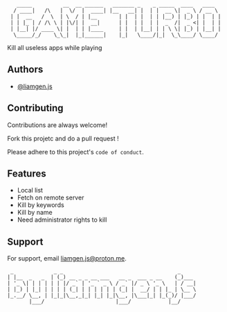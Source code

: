 ```
   _____          __  __ ______   _______ _    _ _____  ____   ____  
  / ____|   /\   |  \/  |  ____| |__   __| |  | |  __ \|  _ \ / __ \ 
 | |  __   /  \  | \  / | |__       | |  | |  | | |__) | |_) | |  | |
 | | |_ | / /\ \ | |\/| |  __|      | |  | |  | |  _  /|  _ <| |  | |
 | |__| |/ ____ \| |  | | |____     | |  | |__| | | \ \| |_) | |__| |
  \_____/_/    \_\_|  |_|______|    |_|   \____/|_|  \_\____/ \____/ 

```                                                        

Kill all useless apps while playing




## Authors

- [@liamgen.js](https://www.github.com/liam-gen)


## Contributing

Contributions are always welcome!

Fork this projetc and do a pull request !

Please adhere to this project's `code of conduct`.


## Features

- Local list
- Fetch on remote server
- Kill by keywords
- Kill by name
- Need administrator rights to kill

## Support

For support, email liamgen.js@proton.me.

```
 _             _ _                                     _     
| |__  _   _  | (_) __ _ _ __ ___   __ _  ___ _ __    (_)___ 
| '_ \| | | | | | |/ _` | '_ ` _ \ / _` |/ _ \ '_ \   | / __|
| |_) | |_| | | | | (_| | | | | | | (_| |  __/ | | |_ | \__ \
|_.__/ \__, | |_|_|\__,_|_| |_| |_|\__, |\___|_| |_(_)/ |___/
       |___/                       |___/            |__/     
```